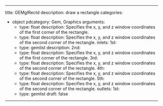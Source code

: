 
---
title: GEMglRectd
description: draw a rectangle
categories:
  - object
pdcategory: Gem, Graphics
arguments:
    - type: float
      description: Specifies the x, y, and z window coordinates of the first corner of the rectangle.
    - type: float
      description: Specifies the x, y, and z window coordinates of the second corner of the rectangle.
inlets:
  1st:
    - type: gemlist
      description:
  2nd:
    - type: float
      description: Specifies the x, y, and z window coordinates of the first corner of the rectangle.
  3rd:
    - type: float
      description: Specifies the x, y, and z window coordinates of the second corner of the rectangle.
  4th:
    - type: float
      description: Specifies the x, y, and z window coordinates of the second corner of the rectangle.
  5th:
    - type: float
      description: Specifies the x, y, and z window coordinates of the second corner of the rectangle.
outlets:
  1st:
    - type: gemlist
draft: false
---

